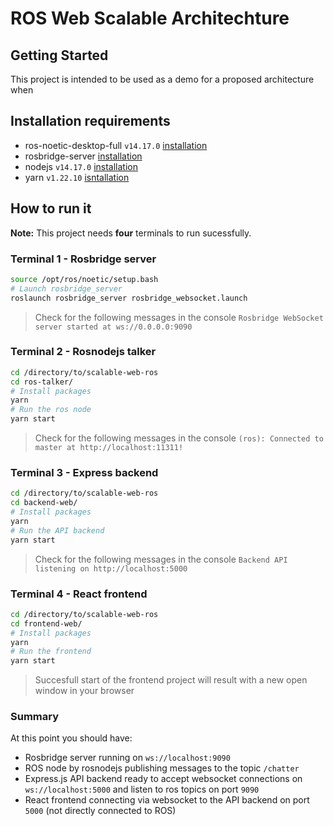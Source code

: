 # ROS Web Scalable Architechture

## Getting Started
This project is intended to be used as a demo for a proposed architecture when 

## Installation requirements
- ros-noetic-desktop-full `v14.17.0` [installation](http://wiki.ros.org/noetic/Installation/Ubuntu)
- rosbridge-server [installation](http://wiki.ros.org/rosbridge_suite/Tutorials/RunningRosbridge)
- nodejs `v14.17.0` [installation](https://nodejs.org/en/download/package-manager/#debian-and-ubuntu-based-linux-distributions)
- yarn `v1.22.10` [isntallation](https://classic.yarnpkg.com/lang/en/docs/install/#debian-stable)

## How to run it
**Note:** This project needs **four** terminals to run sucessfully.

### Terminal 1 - Rosbridge server
```bash
source /opt/ros/noetic/setup.bash
# Launch rosbridge_server
roslaunch rosbridge_server rosbridge_websocket.launch
```
> Check for the following messages in the console 
> `Rosbridge WebSocket server started at ws://0.0.0.0:9090`

### Terminal 2 - Rosnodejs talker
```bash
cd /directory/to/scalable-web-ros
cd ros-talker/
# Install packages
yarn
# Run the ros node
yarn start
```
> Check for the following messages in the console
> `(ros): Connected to master at http://localhost:11311!`

### Terminal 3 - Express backend
```bash
cd /directory/to/scalable-web-ros
cd backend-web/
# Install packages
yarn
# Run the API backend
yarn start
```
> Check for the following messages in the console
> `Backend API listening on http://localhost:5000` 

### Terminal 4 - React frontend
```bash
cd /directory/to/scalable-web-ros
cd frontend-web/
# Install packages
yarn
# Run the frontend
yarn start
```
> Succesfull start of the frontend project will result with a new open window in your browser

### Summary
At this point you should have: 
- Rosbridge server running on `ws://localhost:9090`
- ROS node by rosnodejs publishing messages to the topic `/chatter`
- Express.js API backend ready to accept websocket connections on `ws://localhost:5000` and listen to ros topics on port `9090`
- React frontend connecting via websocket to the API backend on port `5000` (not directly connected to ROS)